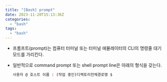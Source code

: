 ```yaml
---
title: "[Bash] prompt"
date: 2023-11-20T15:13:36Z
categories:
  - "bash"
tags:
  - "bash"
---
```

<!--more-->

- 프롬프트(prompt)는 컴퓨터 터미널 또는 터미널 에뮬레이터의 CLI의 명령줄 대기모드를 가리킨다.

- 일반적으로 command prompt 또는 shell prompt line은 아래의 형식을 갖는다.
    ```bash
    사용자 @ 호스트 이름 : (작업 중인)디렉토리전체경로명 $
    ```